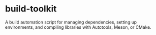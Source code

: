 # build-toolkit
A build automation script for managing dependencies, setting up environments, and compiling libraries with Autotools, Meson, or CMake.
